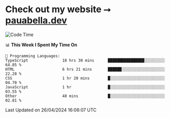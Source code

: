 # Check out my website ⭢ [pauabella.dev](https://pauabella.dev)

<!--START_SECTION:waka-->
![Code Time](http://img.shields.io/badge/Code%20Time-3%2C265%20hrs%2050%20mins-blue)

📊 **This Week I Spent My Time On** 

```text
💬 Programming Languages: 
TypeScript               18 hrs 30 mins      ████████████████░░░░░░░░░   64.85 % 
HTML                     6 hrs 21 mins       ██████░░░░░░░░░░░░░░░░░░░   22.28 % 
CSS                      1 hr 20 mins        █░░░░░░░░░░░░░░░░░░░░░░░░   04.70 % 
JavaScript               1 hr                █░░░░░░░░░░░░░░░░░░░░░░░░   03.55 % 
Other                    48 mins             █░░░░░░░░░░░░░░░░░░░░░░░░   02.81 % 
```


 Last Updated on 26/04/2024 16:06:07 UTC
<!--END_SECTION:waka-->
